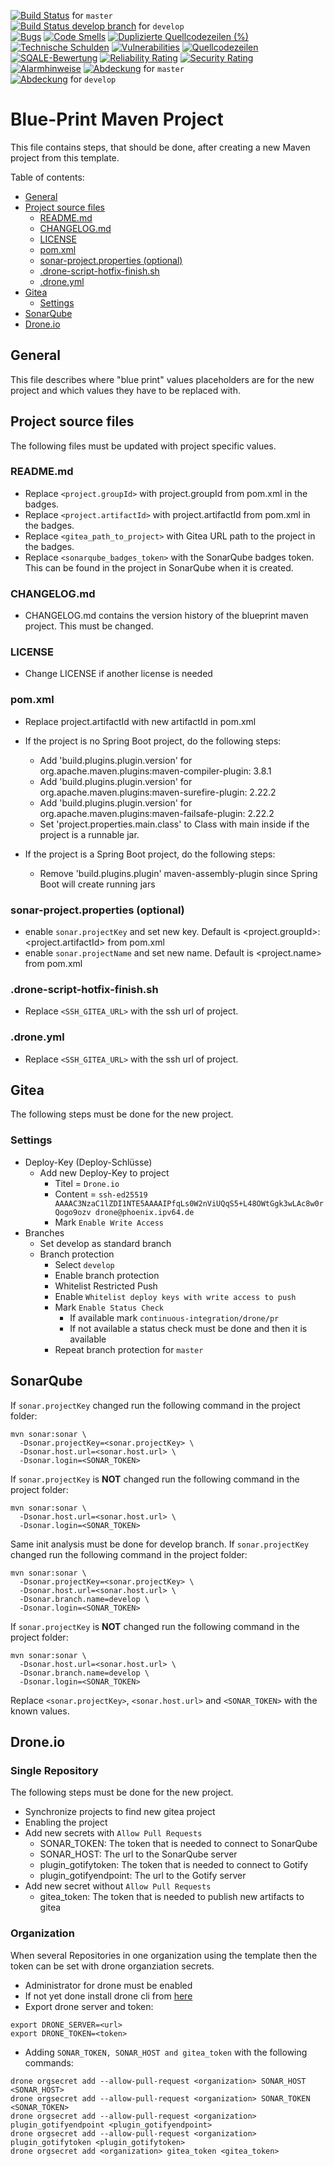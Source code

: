 [![Build Status](https://drone.phoenix.ipv64.de/api/badges/<gitea_path_to_project>/status.svg?ref=refs/heads/master&token=<sonarqube_badges_token>)](https://drone.phoenix.ipv64.de/<gitea_path_to_project>) for `master`<br />
[![Build Status develop branch](https://drone.phoenix.ipv64.de/api/badges/<gitea_path_to_project>/status.svg?ref=refs/heads/develop&token=<sonarqube_badges_token>)](https://drone.phoenix.ipv64.de/<gitea_path_to_project>) for `develop`<br />
[![Bugs](https://sonarqube.phoenix.ipv64.de/api/project_badges/measure?project=<project.groupId>%3A<project.artifactId>&metric=bugs&token=<sonarqube_badges_token>)](https://sonarqube.phoenix.ipv64.de/dashboard?id=<project.groupId>%3A<project.artifactId>)
[![Code Smells](https://sonarqube.phoenix.ipv64.de/api/project_badges/measure?project=<project.groupId>%3A<project.artifactId>&metric=code_smells&token=<sonarqube_badges_token>)](https://sonarqube.phoenix.ipv64.de/dashboard?id=<project.groupId>%3A<project.artifactId>)
[![Duplizierte Quellcodezeilen (%)](https://sonarqube.phoenix.ipv64.de/api/project_badges/measure?project=<project.groupId>%3A<project.artifactId>&metric=duplicated_lines_density&token=<sonarqube_badges_token>)](https://sonarqube.phoenix.ipv64.de/dashboard?id=<project.groupId>%3A<project.artifactId>)
[![Technische Schulden](https://sonarqube.phoenix.ipv64.de/api/project_badges/measure?project=<project.groupId>%3A<project.artifactId>&metric=sqale_index&token=<sonarqube_badges_token>)](https://sonarqube.phoenix.ipv64.de/dashboard?id=<project.groupId>%3A<project.artifactId>)
[![Vulnerabilities](https://sonarqube.phoenix.ipv64.de/api/project_badges/measure?project=<project.groupId>%3A<project.artifactId>&metric=vulnerabilities&token=<sonarqube_badges_token>)](https://sonarqube.phoenix.ipv64.de/dashboard?id=<project.groupId>%3A<project.artifactId>)
[![Quellcodezeilen](https://sonarqube.phoenix.ipv64.de/api/project_badges/measure?project=<project.groupId>%3A<project.artifactId>&metric=ncloc&token=<sonarqube_badges_token>)](https://sonarqube.phoenix.ipv64.de/dashboard?id=<project.groupId>%3A<project.artifactId>)<br />
[![SQALE-Bewertung](https://sonarqube.phoenix.ipv64.de/api/project_badges/measure?project=<project.groupId>%3A<project.artifactId>&metric=sqale_rating&token=<sonarqube_badges_token>)](https://sonarqube.phoenix.ipv64.de/dashboard?id=<project.groupId>%3A<project.artifactId>)
[![Reliability Rating](https://sonarqube.phoenix.ipv64.de/api/project_badges/measure?project=<project.groupId>%3A<project.artifactId>&metric=reliability_rating&token=<sonarqube_badges_token>)](https://sonarqube.phoenix.ipv64.de/dashboard?id=<project.groupId>%3A<project.artifactId>)
[![Security Rating](https://sonarqube.phoenix.ipv64.de/api/project_badges/measure?project=<project.groupId>%3A<project.artifactId>&metric=security_rating&token=<sonarqube_badges_token>)](https://sonarqube.phoenix.ipv64.de/dashboard?id=<project.groupId>%3A<project.artifactId>)<br />
[![Alarmhinweise](https://sonarqube.phoenix.ipv64.de/api/project_badges/measure?project=<project.groupId>%3A<project.artifactId>&metric=alert_status&token=<sonarqube_badges_token>)](https://sonarqube.phoenix.ipv64.de/dashboard?id=<project.groupId>%3A<project.artifactId>)
[![Abdeckung](https://sonarqube.phoenix.ipv64.de/api/project_badges/measure?project=<project.groupId>%3A<project.artifactId>&metric=coverage&token=<sonarqube_badges_token>)](https://sonarqube.phoenix.ipv64.de/dashboard?id=<project.groupId>%3A<project.artifactId>) for `master`<br /> 
[![Abdeckung](https://sonarqube.phoenix.ipv64.de/api/project_badges/measure?branch=develop&project=<project.groupId>%3A<project.artifactId>&metric=coverage&token=<sonarqube_badges_token>)](https://sonarqube.phoenix.ipv64.de/dashboard?id=<project.groupId>%3A<project.artifactId>&branch=develop) for `develop`<br /> 

# Blue-Print Maven Project

This file contains steps, that should be done, after creating a new Maven project from this template.

Table of contents:
- [General](#general)
- [Project source files](#project-source-files)
	- [README.md](#readme-md)
	- [CHANGELOG.md](#changelog-md)
	- [LICENSE](#license)
	- [pom.xml](#pom-xml)
	- [sonar-project.properties (optional)](#sonar-project-properties-optional)
	- [.drone-script-hotfix-finish.sh](#drone-script-hotfix-finish-sh)
	- [.drone.yml](#drone-yml)
- [Gitea](#gitea)
	- [Settings](#settings)
- [SonarQube](#sonarqube)
- [Drone.io](#drone-io)


## General
This file describes where "blue print" values placeholders are for the new project and which values they have to be replaced with.

## Project source files
The following files must be updated with project specific values.

### README.md
- Replace `<project.groupId>` with project.groupId from pom.xml in the badges.
- Replace `<project.artifactId>` with project.artifactId from pom.xml in the badges.
- Replace `<gitea_path_to_project>` with Gitea URL path to the project in the badges.
- Replace `<sonarqube_badges_token>` with the SonarQube badges token. This can be found in the project in SonarQube when it is created.

### CHANGELOG.md
- CHANGELOG.md contains the version history of the blueprint maven project. This must be changed.

### LICENSE
- Change LICENSE if another license is needed 

### pom.xml
- Replace project.artifactId with new artifactId in pom.xml

- If the project is no Spring Boot project, do the following steps:
	- Add 'build.plugins.plugin.version' for org.apache.maven.plugins:maven-compiler-plugin: 3.8.1
	- Add 'build.plugins.plugin.version' for org.apache.maven.plugins:maven-surefire-plugin: 2.22.2
	- Add 'build.plugins.plugin.version' for org.apache.maven.plugins:maven-failsafe-plugin: 2.22.2
	- Set 'project.properties.main.class' to Class with main inside if the project is a runnable jar.

- If the project is a Spring Boot project, do the following steps:
	- Remove 'build.plugins.plugin' maven-assembly-plugin since Spring Boot will create running jars

### sonar-project.properties (optional)
- enable `sonar.projectKey` and set new key. Default is &lt;project.groupId&gt;:&lt;project.artifactId&gt; from pom.xml
- enable `sonar.projectName` and set new name. Default is &lt;project.name&gt; from pom.xml

### .drone-script-hotfix-finish.sh
- Replace `<SSH_GITEA_URL>` with the ssh url of project.

### .drone.yml
- Replace `<SSH_GITEA_URL>` with the ssh url of project.

## Gitea
The following steps must be done for the new project.

### Settings
- Deploy-Key (Deploy-Schlüsse)
	- Add new Deploy-Key to project
		- Titel = `Drone.io`
		- Content = `ssh-ed25519 AAAAC3NzaC1lZDI1NTE5AAAAIPfqLs0W2nViUQqS5+L48OWtGgk3wLAc8w0rQogo9ozv drone@phoenix.ipv64.de`
		- Mark `Enable Write Access`
- Branches
	- Set develop as standard branch
	- Branch protection
		- Select `develop`
		- Enable branch protection
		- Whitelist Restricted Push
		- Enable `Whitelist deploy keys with write access to push`
		- Mark `Enable Status Check`
			- If available mark `continuous-integration/drone/pr`
			- If not available a status check must be done and then it is available
		- Repeat branch protection for `master`

## SonarQube
If `sonar.projectKey` changed run the following command in the project folder:

```
mvn sonar:sonar \
  -Dsonar.projectKey=<sonar.projectKey> \
  -Dsonar.host.url=<sonar.host.url> \
  -Dsonar.login=<SONAR_TOKEN>
```

If `sonar.projectKey` is **NOT** changed run the following command in the project folder:
```
mvn sonar:sonar \
  -Dsonar.host.url=<sonar.host.url> \
  -Dsonar.login=<SONAR_TOKEN>
```

Same init analysis must be done for develop branch.
If `sonar.projectKey` changed run the following command in the project folder:

```
mvn sonar:sonar \
  -Dsonar.projectKey=<sonar.projectKey> \
  -Dsonar.host.url=<sonar.host.url> \
  -Dsonar.branch.name=develop \
  -Dsonar.login=<SONAR_TOKEN>
```

If `sonar.projectKey` is **NOT** changed run the following command in the project folder:
```
mvn sonar:sonar \
  -Dsonar.host.url=<sonar.host.url> \
  -Dsonar.branch.name=develop \
  -Dsonar.login=<SONAR_TOKEN>
```


Replace `<sonar.projectKey>`, `<sonar.host.url>` and `<SONAR_TOKEN>` with the known values.

## Drone.io
### Single Repository
The following steps must be done for the new project.

- Synchronize projects to find new gitea project
- Enabling the project
- Add new secrets with `Allow Pull Requests`
	- SONAR_TOKEN: The token that is needed to connect to SonarQube
	- SONAR_HOST: The url to the SonarQube server
	- plugin_gotifytoken: The token that is needed to connect to Gotify
	- plugin_gotifyendpoint: The url to the Gotify server
- Add new secret without `Allow Pull Requests`
	- gitea_token: The token that is needed to publish new artifacts to gitea

### Organization
When several Repositories in one organization using the template then the token can be set with drone organziation secrets.
- Administrator for drone must be enabled
- If not yet done install drone cli from [here](https://docs.drone.io/cli/install/)
- Export drone server and token:
```
export DRONE_SERVER=<url>
export DRONE_TOKEN=<token>
```
- Adding `SONAR_TOKEN, SONAR_HOST and gitea_token` with the following commands:
```
drone orgsecret add --allow-pull-request <organization> SONAR_HOST <SONAR_HOST>
drone orgsecret add --allow-pull-request <organization> SONAR_TOKEN <SONAR_TOKEN>
drone orgsecret add --allow-pull-request <organization> plugin_gotifyendpoint <plugin_gotifyendpoint>
drone orgsecret add --allow-pull-request <organization> plugin_gotifytoken <plugin_gotifytoken>
drone orgsecret add <organization> gitea_token <gitea_token>
```


